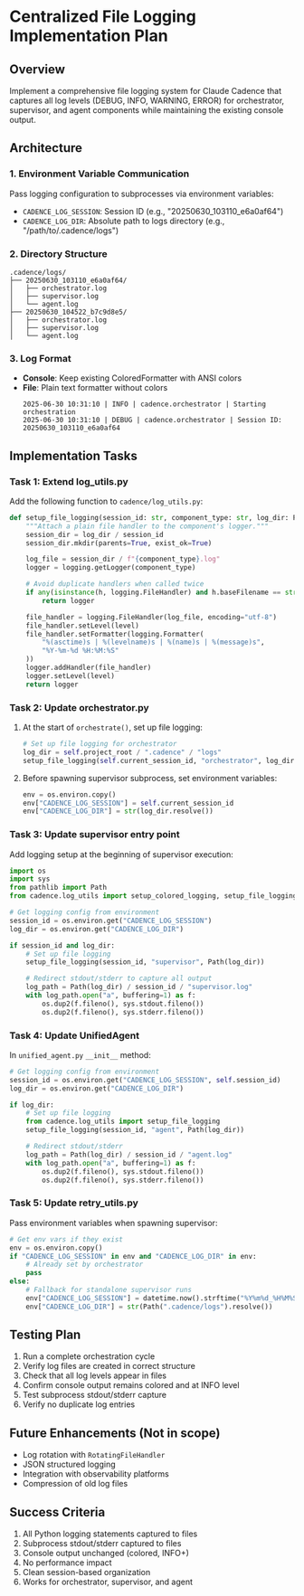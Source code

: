 # Centralized File Logging Implementation Plan

## Overview
Implement a comprehensive file logging system for Claude Cadence that captures all log levels (DEBUG, INFO, WARNING, ERROR) for orchestrator, supervisor, and agent components while maintaining the existing console output.

## Architecture

### 1. Environment Variable Communication
Pass logging configuration to subprocesses via environment variables:
- `CADENCE_LOG_SESSION`: Session ID (e.g., "20250630_103110_e6a0af64")
- `CADENCE_LOG_DIR`: Absolute path to logs directory (e.g., "/path/to/.cadence/logs")

### 2. Directory Structure
```
.cadence/logs/
├── 20250630_103110_e6a0af64/
│   ├── orchestrator.log
│   ├── supervisor.log
│   └── agent.log
├── 20250630_104522_b7c9d8e5/
│   ├── orchestrator.log
│   ├── supervisor.log
│   └── agent.log
```

### 3. Log Format
- **Console**: Keep existing ColoredFormatter with ANSI colors
- **File**: Plain text formatter without colors
  ```
  2025-06-30 10:31:10 | INFO | cadence.orchestrator | Starting orchestration
  2025-06-30 10:31:10 | DEBUG | cadence.orchestrator | Session ID: 20250630_103110_e6a0af64
  ```

## Implementation Tasks

### Task 1: Extend log_utils.py
Add the following function to `cadence/log_utils.py`:

```python
def setup_file_logging(session_id: str, component_type: str, log_dir: Path, level=logging.DEBUG):
    """Attach a plain file handler to the component's logger."""
    session_dir = log_dir / session_id
    session_dir.mkdir(parents=True, exist_ok=True)

    log_file = session_dir / f"{component_type}.log"
    logger = logging.getLogger(component_type)

    # Avoid duplicate handlers when called twice
    if any(isinstance(h, logging.FileHandler) and h.baseFilename == str(log_file) for h in logger.handlers):
        return logger

    file_handler = logging.FileHandler(log_file, encoding="utf-8")
    file_handler.setLevel(level)
    file_handler.setFormatter(logging.Formatter(
        "%(asctime)s | %(levelname)s | %(name)s | %(message)s",
        "%Y-%m-%d %H:%M:%S"
    ))
    logger.addHandler(file_handler)
    logger.setLevel(level)
    return logger
```

### Task 2: Update orchestrator.py
1. At the start of `orchestrate()`, set up file logging:
   ```python
   # Set up file logging for orchestrator
   log_dir = self.project_root / ".cadence" / "logs"
   setup_file_logging(self.current_session_id, "orchestrator", log_dir)
   ```

2. Before spawning supervisor subprocess, set environment variables:
   ```python
   env = os.environ.copy()
   env["CADENCE_LOG_SESSION"] = self.current_session_id
   env["CADENCE_LOG_DIR"] = str(log_dir.resolve())
   ```

### Task 3: Update supervisor entry point
Add logging setup at the beginning of supervisor execution:
```python
import os
import sys
from pathlib import Path
from cadence.log_utils import setup_colored_logging, setup_file_logging

# Get logging config from environment
session_id = os.environ.get("CADENCE_LOG_SESSION")
log_dir = os.environ.get("CADENCE_LOG_DIR")

if session_id and log_dir:
    # Set up file logging
    setup_file_logging(session_id, "supervisor", Path(log_dir))

    # Redirect stdout/stderr to capture all output
    log_path = Path(log_dir) / session_id / "supervisor.log"
    with log_path.open("a", buffering=1) as f:
        os.dup2(f.fileno(), sys.stdout.fileno())
        os.dup2(f.fileno(), sys.stderr.fileno())
```

### Task 4: Update UnifiedAgent
In `unified_agent.py` `__init__` method:
```python
# Get logging config from environment
session_id = os.environ.get("CADENCE_LOG_SESSION", self.session_id)
log_dir = os.environ.get("CADENCE_LOG_DIR")

if log_dir:
    # Set up file logging
    from cadence.log_utils import setup_file_logging
    setup_file_logging(session_id, "agent", Path(log_dir))

    # Redirect stdout/stderr
    log_path = Path(log_dir) / session_id / "agent.log"
    with log_path.open("a", buffering=1) as f:
        os.dup2(f.fileno(), sys.stdout.fileno())
        os.dup2(f.fileno(), sys.stderr.fileno())
```

### Task 5: Update retry_utils.py
Pass environment variables when spawning supervisor:
```python
# Get env vars if they exist
env = os.environ.copy()
if "CADENCE_LOG_SESSION" in env and "CADENCE_LOG_DIR" in env:
    # Already set by orchestrator
    pass
else:
    # Fallback for standalone supervisor runs
    env["CADENCE_LOG_SESSION"] = datetime.now().strftime("%Y%m%d_%H%M%S")
    env["CADENCE_LOG_DIR"] = str(Path(".cadence/logs").resolve())
```

## Testing Plan

1. Run a complete orchestration cycle
2. Verify log files are created in correct structure
3. Check that all log levels appear in files
4. Confirm console output remains colored and at INFO level
5. Test subprocess stdout/stderr capture
6. Verify no duplicate log entries

## Future Enhancements (Not in scope)

- Log rotation with `RotatingFileHandler`
- JSON structured logging
- Integration with observability platforms
- Compression of old log files

## Success Criteria

1. All Python logging statements captured to files
2. Subprocess stdout/stderr captured to files
3. Console output unchanged (colored, INFO+)
4. No performance impact
5. Clean session-based organization
6. Works for orchestrator, supervisor, and agent
